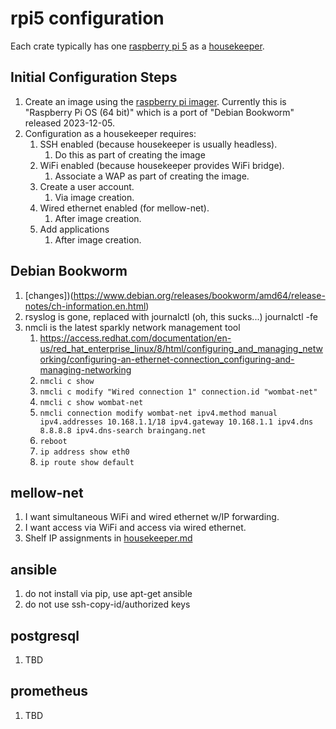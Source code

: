 # rpi5 configuration
Each crate typically has one [raspberry pi 5](https://www.raspberrypi.com/products/raspberry-pi-5/) as a [housekeeper](https://github.com/guycole/mellow-wombat/blob/main/shelf/housekeeper.md).

## Initial Configuration Steps
1. Create an image using the [raspberry pi imager](https://www.raspberrypi.com/news/raspberry-pi-imager-imaging-utility/).  Currently this is "Raspberry Pi OS (64 bit)" which is a port of "Debian Bookworm" released 2023-12-05.
1. Configuration as a housekeeper requires:
    1.  SSH enabled (because housekeeper is usually headless).
        1. Do this as part of creating the image
    1.  WiFi enabled (because housekeeper provides WiFi bridge).
        1. Associate a WAP as part of creating the image.
    1.  Create a user account.
        1. Via image creation.
    1.  Wired ethernet enabled (for mellow-net).
        1. After image creation.
    1.  Add applications
        1. After image creation.

## Debian Bookworm
1. [changes])(https://www.debian.org/releases/bookworm/amd64/release-notes/ch-information.en.html)
1. rsyslog is gone, replaced with journalctl (oh, this sucks...) journalctl -fe
1. nmcli is the latest sparkly network management tool
    1. https://access.redhat.com/documentation/en-us/red_hat_enterprise_linux/8/html/configuring_and_managing_networking/configuring-an-ethernet-connection_configuring-and-managing-networking
    1. ```nmcli c show```
    1. ```nmcli c modify "Wired connection 1" connection.id "wombat-net"```
    1. ```nmcli c show wombat-net```
    1. ```nmcli connection modify wombat-net ipv4.method manual ipv4.addresses 10.168.1.1/18 ipv4.gateway 10.168.1.1 ipv4.dns 8.8.8.8 ipv4.dns-search braingang.net```
    1. ```reboot```
    1. ```ip address show eth0```
    1. ```ip route show default```

## mellow-net
1. I want simultaneous WiFi and wired ethernet w/IP forwarding.
1. I want access via WiFi and access via wired ethernet.
1. Shelf IP assignments in [housekeeper.md](https://github.com/guycole/mellow-wombat/blob/main/shelf/housekeeper.md)

## ansible
1. do not install via pip, use apt-get ansible
1. do not use ssh-copy-id/authorized keys

## postgresql
1. TBD

## prometheus
1. TBD
